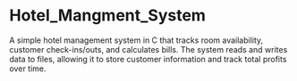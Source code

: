 # Hotel_Mangment_System
A simple hotel management system in C that tracks room availability, customer check-ins/outs, and calculates bills. The system reads and writes data to files, allowing it to store customer information and track total profits over time.
